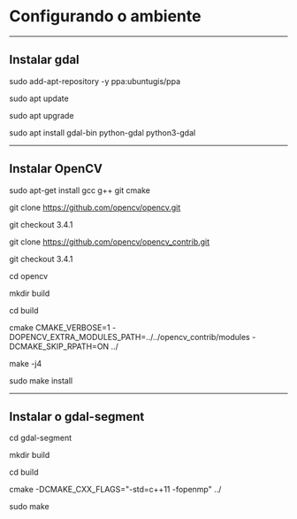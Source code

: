 # Configurando o ambiente

___________________________________________________

## Instalar gdal

sudo add-apt-repository -y ppa:ubuntugis/ppa

sudo apt update

sudo apt upgrade

sudo apt install gdal-bin python-gdal python3-gdal

___________________________________________________

## Instalar OpenCV

sudo apt-get install gcc g++ git cmake

git clone <https://github.com/opencv/opencv.git>

git checkout 3.4.1

git clone <https://github.com/opencv/opencv_contrib.git>

git checkout 3.4.1

cd opencv

mkdir build

cd build

cmake CMAKE_VERBOSE=1 -DOPENCV_EXTRA_MODULES_PATH=../../opencv_contrib/modules -DCMAKE_SKIP_RPATH=ON ../

make -j4

sudo make install

___________________________________________________

## Instalar o gdal-segment

cd gdal-segment

mkdir build

cd build

cmake -DCMAKE_CXX_FLAGS="-std=c++11 -fopenmp" ../

sudo make
